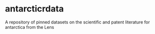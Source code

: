 # antarcticrdata
A repository of pinned datasets on the scientific and patent literature for antarctica from the Lens

